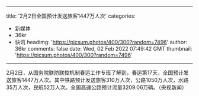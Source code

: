 
---
title: '2月2日全国预计发送旅客1447万人次'
categories: 
 - 新媒体
 - 36kr
 - 快讯
headimg: 'https://picsum.photos/400/300?random=7496'
author: 36kr
comments: false
date: Wed, 02 Feb 2022 07:49:42 GMT
thumbnail: 'https://picsum.photos/400/300?random=7496'
---

<div>   
2月2日，从国务院联防联控机制春运工作专班了解到，春运第17天，全国预计发送旅客1447万人次。其中铁路预计发送旅客310万人次，公路1050万人次，水路35万人次，民航52万人次。全国高速公路预计流量3209.06万辆。（央视新闻）  
</div>
            